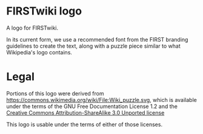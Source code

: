 FIRSTwiki logo
==============

A logo for FIRSTwiki.

In its current form, we use a recommended font from the FIRST branding
guidelines to create the text, along with a puzzle piece similar to what
Wikipedia's logo contains.

Legal
=====

Portions of this logo were derived from https://commons.wikimedia.org/wiki/File:Wiki_puzzle.svg,
which is available under the terms of the GNU Free Documentation License 1.2 and
the [Creative Commons Attribution-ShareAlike 3.0 Unported license](https://creativecommons.org/licenses/by-sa/3.0/deed.en)

This logo is usable under the terms of either of those licenses.

